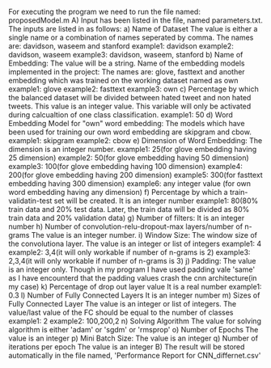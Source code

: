 For executing the program we need to run the file named: proposedModel.m 
A) Input has been listed in the file, named parameters.txt. The inputs are listed in as follows:
a) Name of Dataset
The value is either a single name or a combination of names seperated by comma. The names are: davidson, waseem and stanford
example1: davidson
example2: davidson, waseem
example3: davidson, waseem, stanford
b) Name of Embedding:
The value will be a string. Name of the embedding models implemented in the project: The names are: glove, fasttext and another embedding which was trained on the working dataset named as own
example1: glove
example2: fasttext
example3: own
c) Percentage by which the balanced dataset will be divided between hated tweet and non hated tweets. This value is an integer value. This variable will only be activated during calcualtion of one class classification.
example1: 50
d) Word Embedding Model for "own" word embedding:
The models which have been used for training our own word embedding are skipgram and cbow.
example1: skipgram
example2: cbow
e) Dimension of Word Embedding:
The dimension is an integer number. 
example1: 25(for glove embedding having 25 dimension)
example2: 50(for glove embedding having 50 dimension)
example3: 100(for glove embedding having 100 dimension)
example4: 200(for glove embedding having 200 dimension)
example5: 300(for fasttext embedding having 300 dimension)
example6: any integer value (for own word embedding having any dimension)
f) Percentage by which a train-validatin-test set will be created. It is an integer number
example1: 80(80% train data and 20% test data. Later, the train data will be divided as 80% train data and 20% validation data)
g) Number of filters:
It is an integer number
h) Number of convolution-relu-dropout-max layers/number of n-grams
The value is an integer number.
i) Window Size:
The window size of the convolutiona layer. The value is an integer or list of integers
example1: 4
example2: 3,4(it will only workable if number of n-grams is 2) 
example3: 2,3,4(it will only workable if number of n-grams is 3)
j) Padding:
The value is an integer only. Though in my program I have used padding vale 'same' as I have encounterd that the padding values crash the cnn architecture(in my case)
k) Percentage of drop out layer value
It is a real number
example1: 0.3
l) Number of Fully Connected Layers
It is an integer number
m) Sizes of Fully Connected Layer
The value is an integer or list of integers. The value/last value of the FC should be equal to the number of classes
example1: 2
example2: 100,200,2
n) Solving Algorithm
The value for solving algorithm is either 'adam' or 'sgdm' or 'rmsprop'
o) Number of Epochs
The value is an integer
p) Mini Batch Size:
The value is an integer
q) Number of iterations per epoch
The value is an integer
B) The result will be stored automatically in the file named, 'Performance Report for CNN_differnet.csv'
